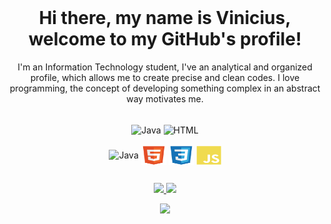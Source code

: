 

<div style="display: inline_block" align="center"><br>
  <h1> Hi there, my name is Vinicius, welcome to my GitHub's profile! </h1>
  <p> I'm an Information Technology student, I've an analytical and organized profile, which allows me to create precise and clean codes. I love programming, the concept of developing something complex in an abstract way motivates me.</p>
</div>


<div style="display: inline_block" align="center"><br>
  <img align="center" alt="Java" height="180cm"  src="https://github-readme-stats.vercel.app/api?username=Vinidsg&show_icons=true&theme=dark"> 
  <img align="center" alt="HTML" height="180cm"  src="https://github-readme-stats.vercel.app/api/top-langs/?username=Vinidsg&layout=compact&theme=dark">
</div>
 
<div style="display: inline_block" align="center" ><br>
  <img align="center" alt="Java" height="40" width="50" src="https://cdn.jsdelivr.net/gh/devicons/devicon/icons/java/java-original-wordmark.svg"> 
  <img align="center" alt="HTML" height="30" width="40" src="https://raw.githubusercontent.com/devicons/devicon/master/icons/html5/html5-original.svg">
  <img align="center" alt="CSS" height="30" width="40" src="https://raw.githubusercontent.com/devicons/devicon/master/icons/css3/css3-original.svg">
  <img align="center" alt="JS" height="30" width="40" src="https://raw.githubusercontent.com/devicons/devicon/master/icons/javascript/javascript-plain.svg">        
</div>

##

<div align="center">
  <a href= "https://www.linkedin.com/in/vinicius-garcia-268274163/" target="_blank">  <img src="https://img.shields.io/badge/LinkedIn-0077B5?style=for-the-badge&logo=linkedin&logoColor=white" target="_blank"> </img></a>
  <a href= "https://www.instagram.com/vini.dsg_/" target="_blank">  <img src="https://img.shields.io/badge/Instagram-E4405F?style=for-the-badge&logo=instagram&logoColor=white" target="_blank"> </img></a>
  
  <a href= "https://wa.me/5511975665047" target="_blank">  <img src="https://img.shields.io/badge/WhatsApp-25D366?style=for-the-badge&logo=whatsapp&logoColor=white" target="_blank"> </img></a>
  
</div>
